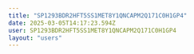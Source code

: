```yaml
---
title: "SP1293BDR2HFT5SS1MET8Y1QNCAPM2Q171C0H1GP4"
date: 2025-03-05T14:17:23.594Z
user: SP1293BDR2HFT5SS1MET8Y1QNCAPM2Q171C0H1GP4
layout: "users"
---
```

    